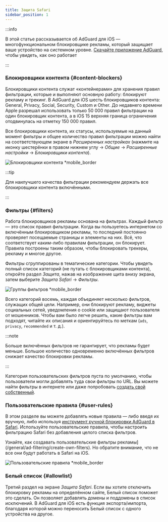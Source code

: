 ```yaml
---
title: Защита Safari
sidebar_position: 1
---
```


:::info

В этой статье рассказывается об AdGuard для iOS — многофункциональном блокировщике рекламы, который защищает ваше устройство на системном уровне. [Скачайте приложение AdGuard](https://agrd.io/download-kb-adblock), чтобы увидеть, как оно работает

:::

### Блокировщики контента {#content-blockers}

Блокировщики контента служат «контейнерами» для хранения правил фильтрации, которые и выполняют основную работу: блокируют рекламу и трекинг. В AdGuard для iOS шесть блокировщиков контента: General, Privacy, Social, Security, Custom и Other. До недавнего времени Apple разрешал использовать только 50 000 правил фильтрации на один блокировщик контента, а в iOS 15 верхняя граница ограничения отодвинулась на отметку 150 000 правил.

Все блокировщики контента, их статусы, используемые на данный момент фильтры и общее количество правил фильтрации можно найти на соответствующем экране в _Расширенных настройках_ (нажмите на иконку шестерёнки в правом нижнем углу → _Общие_ → _Расширенные настройки_ → _Блокировщики контента_).

![Блокировщики контента \*mobile_border](https://cdn.adtidy.org/public/Adguard/kb/iOS/features/content_blockers_ru.jpeg)

:::tip

Для наилучшего качества фильтрации рекомендуем держать все блокировщики контента включёнными.

:::

### Фильтры {#filters}

Работа блокировщиков рекламы основана на фильтрах. Каждый фильтр — это список правил фильтрации. Когда вы пользуетесь интернетом со включённым блокировщиком рекламы, то последний постоянно проверяет посещаемые страницы и элементы на них. Всё, что соответствует каким-либо правилам фильтрации, он блокирует. Правила построены таким образом, чтобы блокировать трекеры, рекламу и многое другое.

Фильтры сгруппированы в тематические категории. Чтобы увидеть полный список категорий (не путать с блокировщиками контента), откройте раздел _Защита_, нажав на изображение щита внизу экрана, затем выберите _Защита Safari_ → _Фильтры_.

![Группы фильтров \*mobile_border](https://cdn.adtidy.org/public/Adguard/kb/iOS/features/filters_group_ru.jpeg)

Всего категорий восемь, каждая объединяет несколько фильтров, служащих общей цели. Например, они блокируют рекламу, виджеты социальных сетей, уведомления о cookie или защищают пользователя от мошенников. Чтобы вам было легче решить, какие фильтры вам подходят, читайте их описания и ориентируйтесь по меткам (`ads`, `privacy`, `recommended` и т. д.).

:::note

Больше включённых фильтров не гарантирует, что рекламы будет меньше. Большое количество одновременно включённых фильтров снижает качество блокировки рекламы.

:::

Категория пользовательских фильтров пуста по умолчанию, чтобы пользователи могли добавлять туда свои фильтры по URL. Вы можете найти фильтры в интернете или даже попробовать [создать свой собственный](/general/ad-filtering/create-own-filters).

### Пользовательские правила {#user-rules}

В этом разделе вы можете добавлять новые правила — либо введя их вручную, либо используя [инструмент ручной блокировки AdGuard в Safari](#assistant). Используйте пользовательские правила, чтобы настроить фильтрацию Safari без добавления целого списка фильтров.

Узнайте, как создавать пользовательские фильтры рекламы](/general/ad-filtering/create-own-filters). Но обратите внимание, что не все они будут работать в Safari на iOS.

![Пользовательские правила \*mobile_border](https://cdn.adtidy.org/content/kb/ad_blocker/ios/rules_ru.jpg)

### Белый список {#allowlist}

Третий раздел на экране _Защита Safari_. Если вы хотите отключить блокировку рекламы на определённом сайте, Белый список поможет это сделать. Он позволяет добавлять домены и поддомены в список исключений. В AdGuard для iOS есть функция экспорта/импорта, благодаря которой можно переносить Белый список с одного устройства на другое.
